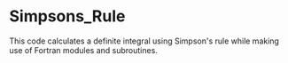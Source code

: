 # Simpsons_Rule

This code calculates a definite integral using Simpson's rule while making use of Fortran modules and subroutines.
